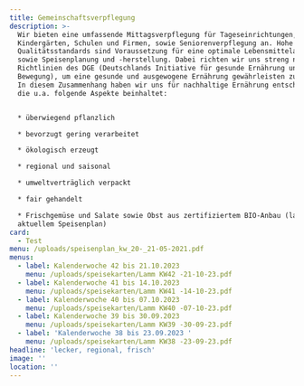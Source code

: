 ```yaml
---
title: Gemeinschaftsverpflegung
description: >-
  Wir bieten eine umfassende Mittagsverpflegung für Tageseinrichtungen,
  Kindergärten, Schulen und Firmen, sowie Seniorenverpflegung an. Hohe
  Qualitätsstandards sind Voraussetzung für eine optimale Lebensmittelauswahl
  sowie Speisenplanung und -herstellung. Dabei richten wir uns streng nach den
  Richtlinien des DGE (Deutschlands Initiative für gesunde Ernährung und mehr
  Bewegung), um eine gesunde und ausgewogene Ernährung gewährleisten zu können.
  In diesem Zusammenhang haben wir uns für nachhaltige Ernährung entschieden,
  die u.a. folgende Aspekte beinhaltet:


  * überwiegend pflanzlich

  * bevorzugt gering verarbeitet

  * ökologisch erzeugt

  * regional und saisonal

  * umweltverträglich verpackt

  * fair gehandelt

  * Frischgemüse und Salate sowie Obst aus zertifiziertem BIO-Anbau (laut
  aktuellem Speisenplan)
card:
  - Test
menu: /uploads/speisenplan_kw_20-_21-05-2021.pdf
menus:
  - label: Kalenderwoche 42 bis 21.10.2023
    menu: /uploads/speisekarten/Lamm KW42 -21-10-23.pdf
  - label: Kalenderwoche 41 bis 14.10.2023
    menu: /uploads/speisekarten/Lamm KW41 -14-10-23.pdf
  - label: Kalenderwoche 40 bis 07.10.2023
    menu: /uploads/speisekarten/Lamm KW40 -07-10-23.pdf
  - label: Kalenderwoche 39 bis 30.09.2023
    menu: /uploads/speisekarten/Lamm KW39 -30-09-23.pdf
  - label: 'Kalenderwoche 38 bis 23.09.2023 '
    menu: /uploads/speisekarten/Lamm KW38 -23-09-23.pdf
headline: 'lecker, regional, frisch'
image: ''
location: ''
---
```






























